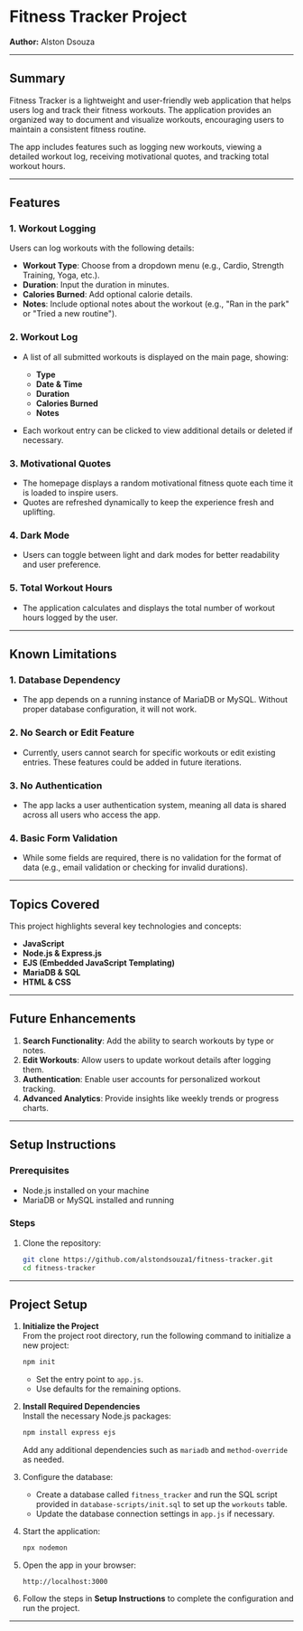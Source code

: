 
# Fitness Tracker Project

**Author:** Alston Dsouza

---

## **Summary**  
Fitness Tracker is a lightweight and user-friendly web application that helps users log and track their fitness workouts. The application provides an organized way to document and visualize workouts, encouraging users to maintain a consistent fitness routine.

The app includes features such as logging new workouts, viewing a detailed workout log, receiving motivational quotes, and tracking total workout hours.

---

## **Features**

### **1. Workout Logging**  
Users can log workouts with the following details:  
- **Workout Type**: Choose from a dropdown menu (e.g., Cardio, Strength Training, Yoga, etc.).  
- **Duration**: Input the duration in minutes.  
- **Calories Burned**: Add optional calorie details.  
- **Notes**: Include optional notes about the workout (e.g., "Ran in the park" or "Tried a new routine").

### **2. Workout Log**  
- A list of all submitted workouts is displayed on the main page, showing:  
  - **Type**  
  - **Date & Time**  
  - **Duration**  
  - **Calories Burned**  
  - **Notes**

- Each workout entry can be clicked to view additional details or deleted if necessary.

### **3. Motivational Quotes**  
- The homepage displays a random motivational fitness quote each time it is loaded to inspire users.  
- Quotes are refreshed dynamically to keep the experience fresh and uplifting.

### **4. Dark Mode**  
- Users can toggle between light and dark modes for better readability and user preference.

### **5. Total Workout Hours**  
- The application calculates and displays the total number of workout hours logged by the user.

---

## **Known Limitations**

### **1. Database Dependency**  
- The app depends on a running instance of MariaDB or MySQL. Without proper database configuration, it will not work.

### **2. No Search or Edit Feature**  
- Currently, users cannot search for specific workouts or edit existing entries. These features could be added in future iterations.

### **3. No Authentication**  
- The app lacks a user authentication system, meaning all data is shared across all users who access the app.

### **4. Basic Form Validation**  
- While some fields are required, there is no validation for the format of data (e.g., email validation or checking for invalid durations).

---

## **Topics Covered**  
This project highlights several key technologies and concepts:  
- **JavaScript**  
- **Node.js & Express.js**  
- **EJS (Embedded JavaScript Templating)**  
- **MariaDB & SQL**  
- **HTML & CSS**  

---

## **Future Enhancements**  
1. **Search Functionality**: Add the ability to search workouts by type or notes.  
2. **Edit Workouts**: Allow users to update workout details after logging them.  
3. **Authentication**: Enable user accounts for personalized workout tracking.  
4. **Advanced Analytics**: Provide insights like weekly trends or progress charts.  

---

## **Setup Instructions**

### **Prerequisites**  
- Node.js installed on your machine  
- MariaDB or MySQL installed and running  

### **Steps**  
1. Clone the repository:  
   ```bash
   git clone https://github.com/alstondsouza1/fitness-tracker.git
   cd fitness-tracker
   ```

---

## **Project Setup**

1. **Initialize the Project**  
   From the project root directory, run the following command to initialize a new project:
   ```bash
   npm init
   ```
   - Set the entry point to `app.js`.  
   - Use defaults for the remaining options.

2. **Install Required Dependencies**  
   Install the necessary Node.js packages:  
   ```bash
   npm install express ejs
   ```
   Add any additional dependencies such as `mariadb` and `method-override` as needed.

3. Configure the database:  
   - Create a database called `fitness_tracker` and run the SQL script provided in `database-scripts/init.sql` to set up the `workouts` table.  
   - Update the database connection settings in `app.js` if necessary.
  
4. Start the application:  
   ```bash
   npx nodemon
   ```

5. Open the app in your browser:  
   ```
   http://localhost:3000
   ```

6. Follow the steps in **Setup Instructions** to complete the configuration and run the project.

---
